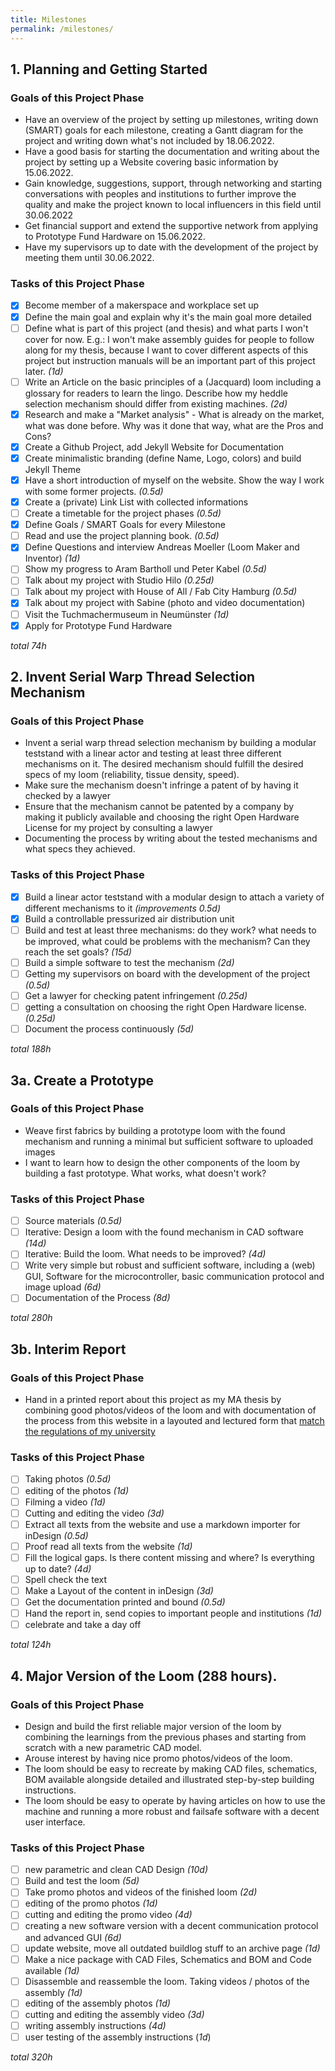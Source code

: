 ```yaml
---
title: Milestones
permalink: /milestones/
---
```


## 1. Planning and Getting Started

### Goals of this Project Phase

* Have an overview of the project by setting up milestones, writing down (SMART) goals for each milestone, creating a Gantt diagram for the project and writing down what's not included by 18.06.2022.
* Have a good basis for starting the documentation and writing about the project by setting up a Website covering basic information by 15.06.2022.
* Gain knowledge, suggestions, support, through networking and starting conversations with peoples and institutions to further improve the quality and make the project known to local influencers in this field until 30.06.2022
* Get financial support and extend the supportive network from applying to Prototype Fund Hardware on 15.06.2022.
* Have my supervisors up to date with the development of the project by meeting them until 30.06.2022.

### Tasks of this Project Phase

- [x] Become member of a makerspace and workplace set up
- [x] Define the main goal and explain why it's the main goal more detailed 
- [ ] Define what is part of this project (and thesis) and what parts I won't cover for now.
E.g.: I won't make assembly guides for people to follow along for my thesis, because I want to cover different aspects of this project but instruction manuals will be an important part of this project later. *(1d)*
- [ ] Write an Article on the basic principles of a (Jacquard) loom including a glossary for readers to learn the lingo. Describe how my heddle selection mechanism should differ from existing machines. *(2d)*
- [x] Research and make a "Market analysis" - What is already on the market, what was done before. Why was it done that way, what are the Pros and Cons?
- [x] Create a Github Project, add Jekyll Website for Documentation
- [x] Create minimalistic branding (define Name, Logo, colors) and build Jekyll Theme
- [x] Have a short introduction of myself on the website. Show the way I work with some former projects. *(0.5d)*
- [x] Create a (private) Link List with collected informations
- [ ] Create a timetable for the project phases *(0.5d)*
- [x] Define Goals / SMART Goals for every Milestone
- [ ] Read and use the project planning book. *(0.5d)*
- [X] Define Questions and interview Andreas Moeller (Loom Maker and Inventor) *(1d)*
- [ ] Show my progress to Aram Bartholl und Peter Kabel *(0.5d)*
- [ ] Talk about my project with Studio Hilo *(0.25d)*
- [ ] Talk about my project with House of All / Fab City Hamburg *(0.5d)*
- [x] Talk about my project with Sabine (photo and video documentation)
- [ ] Visit the Tuchmachermuseum in Neumünster *(1d)*
- [x] Apply for Prototype Fund Hardware

*total 74h*

## 2. Invent Serial Warp Thread Selection Mechanism

### Goals of this Project Phase

* Invent a serial warp thread selection mechanism by building a modular teststand with a linear actor and testing at least three different mechanisms on it. The desired mechanism should fulfill the desired specs of my loom (reliability, tissue density, speed).
* Make sure the mechanism doesn't infringe a patent of by having it checked by a lawyer
* Ensure that the mechanism cannot be patented by a company by making it publicly available and choosing the right Open Hardware License for my project by consulting a lawyer
* Documenting the process by writing about the tested mechanisms and what specs they achieved.

### Tasks of this Project Phase

- [X] Build a linear actor teststand with a modular design to attach a variety of different mechanisms to it *(improvements 0.5d)*
- [X] Build a controllable pressurized air distribution unit
- [ ] Build and test at least three mechanisms: do they work? what needs to be improved, what could be problems with the mechanism? Can they reach the set goals? *(15d)*
- [ ] Build a simple software to test the mechanism *(2d)*
- [ ] Getting my supervisors on board with the development of the project *(0.5d)*
- [ ] Get a lawyer for checking patent infringement *(0.25d)*
- [ ] getting a consultation on choosing the right Open Hardware license. *(0.25d)*
- [ ] Document the process continuously *(5d)*

*total 188h*

## 3a. Create a Prototype

### Goals of this Project Phase

* Weave first fabrics by building a prototype loom with the found mechanism and running a minimal but sufficient software to uploaded images
* I want to learn how to design the other components of the loom by building a fast prototype. What works, what doesn't work?

### Tasks of this Project Phase
- [ ] Source materials *(0.5d)*
- [ ] Iterative: Design a loom with the found mechanism in CAD software *(14d)*
- [ ] Iterative: Build the loom. What needs to be improved? *(4d)*
- [ ] Write very simple but robust and sufficient software, including a (web) GUI, Software for the microcontroller, basic communication protocol and image upload *(6d)*
- [ ] Documentation of the Process *(8d)*

*total 280h*

## 3b. Interim Report

### Goals of this Project Phase

* Hand in a printed report about this project as my MA thesis by combining good photos/videos of the loom and with documentation of the process from this website in a layouted and lectured form that [match the regulations of my university](https://www.haw-hamburg.de/fileadmin/DMI-D/PDF/Abschlussarbeiten/Thesis_Richtlinien_BA_MA_210706.pdf)

### Tasks of this Project Phase

- [ ] Taking photos *(0.5d)*
- [ ] editing of the photos *(1d)*
- [ ] Filming a video *(1d)*
- [ ] Cutting and editing the video *(3d)*
- [ ] Extract all texts from the website and use a markdown importer for inDesign *(0.5d)*
- [ ] Proof read all texts from the website *(1d)* 
- [ ] Fill the logical gaps. Is there content missing and where? Is everything up to date? *(4d)*
- [ ] Spell check the text
- [ ] Make a Layout of the content in inDesign *(3d)*
- [ ] Get the documentation printed and bound *(0.5d)*
- [ ] Hand the report in, send copies to important people and institutions *(1d)*
- [ ] celebrate and take a day off

*total 124h*

## 4. Major Version of the Loom (288 hours).

### Goals of this Project Phase

* Design and build the first reliable major version of the loom by combining the learnings from the previous phases and starting from scratch with a new parametric CAD model.
* Arouse interest by having nice promo photos/videos of the loom.
* The loom should be easy to recreate by making CAD files, schematics, BOM available alongside detailed and illustrated step-by-step building instructions.
* The loom should be easy to operate by having articles on how to use the machine and running a more robust and failsafe software with a decent user interface.

### Tasks of this Project Phase
- [ ] new parametric and clean CAD Design *(10d)*
- [ ] Build and test the loom *(5d)*
- [ ] Take promo photos and videos of the finished loom *(2d)*
- [ ] editing of the promo photos *(1d)*
- [ ] cutting and editing the promo video *(4d)*
- [ ] creating a new software version with a decent communication protocol and advanced GUI *(6d)*
- [ ] update website, move all outdated buildlog stuff to an archive page *(1d)*
- [ ] Make a nice package with CAD Files, Schematics and BOM and Code available *(1d)*
- [ ] Disassemble and reassemble the loom. Taking videos / photos of the assembly *(1d)*
- [ ] editing of the assembly photos *(1d)*
- [ ] cutting and editing the assembly video *(3d)*
- [ ] writing assembly instructions *(4d)*
- [ ] user testing of the assembly instructions (*1d*)

*total 320h*
